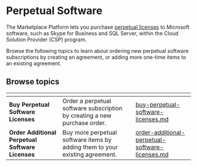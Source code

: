 # Perpetual Software

The Marketplace Platform lets you purchase [perpetual licenses](../../perpetual-software/) to Microsoft software, such as Skype for Business and SQL Server, within the Cloud Solution Provider (CSP) program.

Browse the following topics to learn about ordering new perpetual software subscriptions by creating an agreement, or adding more one-time items to an existing agreement.&#x20;

## Browse topics

<table data-card-size="large" data-view="cards"><thead><tr><th></th><th></th><th data-hidden data-card-target data-type="content-ref"></th></tr></thead><tbody><tr><td><strong>Buy Perpetual Software Licenses</strong></td><td>Order a perpetual software subscription by creating a new purchase order.</td><td><a href="buy-perpetual-software-licenses.md">buy-perpetual-software-licenses.md</a></td></tr><tr><td><strong>Order Additional Perpetual Software Licenses</strong></td><td>Buy more perpetual software items by adding them to your existing agreement.</td><td><a href="order-additional-perpetual-software-licenses.md">order-additional-perpetual-software-licenses.md</a></td></tr></tbody></table>
